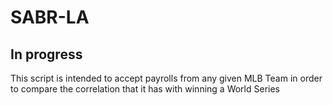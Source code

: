 # SABR-LA

## In progress

This script is intended to accept payrolls from any given MLB Team in order to compare the correlation that it has with winning a World Series
